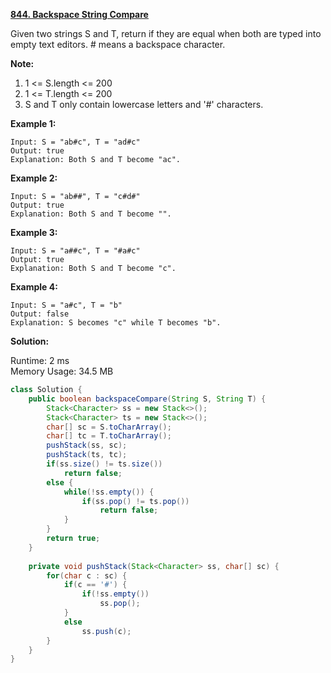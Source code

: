 **[844. Backspace String Compare](https://leetcode.com/problems/backspace-string-compare/)**

Given two strings S and T, return if they are equal when both are typed into empty text editors. # means a backspace character.

**Note:**

1. 1 <= S.length <= 200
2. 1 <= T.length <= 200
3. S and T only contain lowercase letters and '#' characters.

**Example 1:**

```
Input: S = "ab#c", T = "ad#c"
Output: true
Explanation: Both S and T become "ac".
```

**Example 2:**

```
Input: S = "ab##", T = "c#d#"
Output: true
Explanation: Both S and T become "".
```

**Example 3:**

```
Input: S = "a##c", T = "#a#c"
Output: true
Explanation: Both S and T become "c".
```

**Example 4:**

```
Input: S = "a#c", T = "b"
Output: false
Explanation: S becomes "c" while T becomes "b".
```

**Solution:**

Runtime: 2 ms<br/>
Memory Usage: 34.5 MB

```java
class Solution {
    public boolean backspaceCompare(String S, String T) {
        Stack<Character> ss = new Stack<>();
        Stack<Character> ts = new Stack<>();
        char[] sc = S.toCharArray();
        char[] tc = T.toCharArray();
        pushStack(ss, sc);
        pushStack(ts, tc);
        if(ss.size() != ts.size())
            return false;
        else {
            while(!ss.empty()) {
                if(ss.pop() != ts.pop())
                    return false;
            }
        }
        return true;
    }
    
    private void pushStack(Stack<Character> ss, char[] sc) {
        for(char c : sc) {
            if(c == '#') {
                if(!ss.empty())
                    ss.pop(); 
            }                
            else
                ss.push(c);
        }
    }
}
```